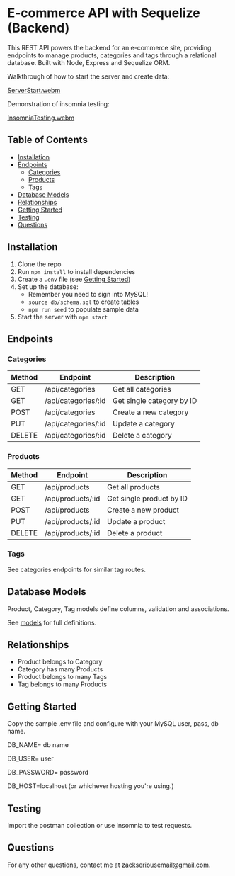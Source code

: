 # E-commerce API with Sequelize (Backend)

This REST API powers the backend for an e-commerce site, providing endpoints to manage products, categories and tags through a relational database. Built with Node, Express and Sequelize ORM.

Walkthrough of how to start the server and create data:

[ServerStart.webm](https://github.com/HackDehZack/Module-13-Ecommerce-Back-End/assets/140559436/06ea8b63-6071-4379-a2d9-9bd165cb3a5d)

Demonstration of insomnia testing: 

[InsomniaTesting.webm](https://github.com/HackDehZack/Module-13-Ecommerce-Back-End/assets/140559436/a5ac8f22-3d4e-4248-9753-cad841feac9d)



## Table of Contents

- [Installation](#installation)
- [Endpoints](#endpoints)
  - [Categories](#categories)
  - [Products](#products) 
  - [Tags](#tags)
- [Database Models](#database-models)
- [Relationships](#relationships)
- [Getting Started](#getting-started)
- [Testing](#testing)
- [Questions](#questions)


## Installation

1. Clone the repo
2. Run `npm install` to install dependencies
3. Create a `.env` file (see [Getting Started](#getting-started))
4. Set up the database:
   - Remember you need to sign into MySQL!
   - `source db/schema.sql` to create tables
   - `npm run seed` to populate sample data
6. Start the server with `npm start`

## Endpoints

### Categories

| Method | Endpoint           | Description                  |
|-|-|-|
| GET | /api/categories | Get all categories            |  
| GET | /api/categories/:id | Get single category by ID     |
| POST | /api/categories| Create a new category        |
| PUT | /api/categories/:id| Update a category            |  
| DELETE | /api/categories/:id| Delete a category            |

### Products

| Method | Endpoint          | Description                    |
|-|-|-|  
| GET | /api/products | Get all products                |
| GET | /api/products/:id | Get single product by ID        |
| POST | /api/products| Create a new product           |
| PUT | /api/products/:id| Update a product               |
| DELETE | /api/products/:id| Delete a product               |

### Tags 

See categories endpoints for similar tag routes.

## Database Models

Product, Category, Tag models define columns, validation and associations. 

See [models](models/) for full definitions.

## Relationships

- Product belongs to Category
- Category has many Products
- Product belongs to many Tags
- Tag belongs to many Products

## Getting Started

Copy the sample .env file and configure with your MySQL user, pass, db name.


DB_NAME= db name

DB_USER= user

DB_PASSWORD= password

DB_HOST=localhost (or whichever hosting you're using.)

## Testing 

Import the postman collection or use Insomnia to test requests.



## Questions

For any other questions, contact me at zackseriousemail@gmail.com.
